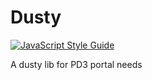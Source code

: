 # Dusty

[![JavaScript Style Guide](https://cdn.rawgit.com/standard/standard/master/badge.svg)](https://github.com/standard/standard)

A dusty lib for PD3 portal needs
